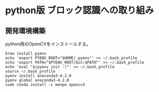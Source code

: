 # python版 ブロック認識への取り組み

## 開発環境構築

python用のOpenCVをインストールする。

```
brew install pyenv
echo 'export PYENV_ROOT="$HOME/.pyenv"' >> ~/.bash_profile
echo 'export PATH="$PYENV_ROOT/bin:$PATH"' >> ~/.bash_profile
echo 'eval "$(pyenv init -)"' >> ~/.bash_profile
source ~/.bash_profile
pyenv install anaconda3-4.2.0
pyenv global anaconda3-4.2.0
sudo conda install -c menpo opencv3
```
